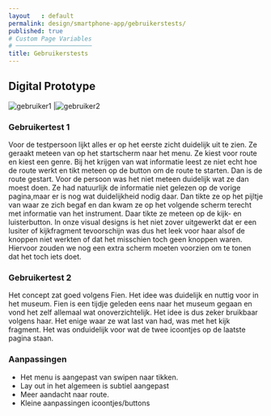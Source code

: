 ```yaml
---
layout   : default
permalink: design/smartphone-app/gebruikerstests/
published: true
# Custom Page Variables
# ─────────────────────
title: Gebruikerstests
---
```


## Digital Prototype

![gebruiker1](/1718-nmd3-project-heyvaert-tackaert/assets/img/gebruikerphone.jpg "gebruiker1")  |![gebruiker2](/1718-nmd3-project-heyvaert-tackaert/assets/img/gebruikerphone2.jpg "gebruiker2")


### Gebruikertest 1

Voor de testpersoon lijkt alles er op het eerste zicht duidelijk uit te zien. Ze geraakt meteen van op het startscherm naar het menu. Ze kiest voor route en kiest een genre. Bij het krijgen van wat informatie leest ze niet echt hoe de route werkt en tikt meteen op de button om de route te starten. Dan is de route gestart. Voor de persoon was het niet meteen duidelijk wat ze dan moest doen. Ze had natuurlijk de informatie niet gelezen op de vorige pagina,maar er is nog wat duidelijkheid nodig daar. Dan tikte ze op het pijltje van waar ze zich begaf en dan kwam ze op het volgende scherm terecht met informatie van het instrument. Daar tikte ze meteen op de kijk- en luisterbutton. In onze visual designs is het niet zover uitgewerkt dat er een lusiter of kijkfragment tevoorschijn was dus het leek voor haar alsof de knoppen niet werkten of dat het misschien toch geen knoppen waren. Hiervoor zouden we nog een extra scherm moeten voorzien om te tonen dat het toch iets doet.

### Gebruikertest 2

Het concept zat goed volgens Fien. Het idee was duidelijk en nuttig voor in het museum. Fien is een tijdje geleden eens naar het museum gegaan en vond het zelf allemaal wat onoverzichtelijk. Het idee is dus zeker bruikbaar volgens haar. 
Het enige waar ze wat last van had, was met het kijk fragment. Het was onduidelijk voor wat de twee icoontjes op de laatste pagina staan. 

### Aanpassingen

- Het menu is aangepast van swipen naar tikken. 
- Lay out in het algemeen is subtiel aangepast
- Meer aandacht naar route. 
- Kleine aanpassingen icoontjes/buttons

